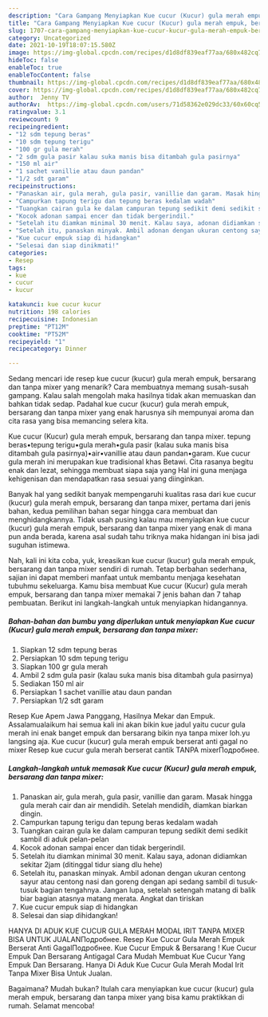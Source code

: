 ```yaml
---
description: "Cara Gampang Menyiapkan Kue cucur (Kucur) gula merah empuk, bersarang dan tanpa mixer, Bisa Manjain Lidah"
title: "Cara Gampang Menyiapkan Kue cucur (Kucur) gula merah empuk, bersarang dan tanpa mixer, Bisa Manjain Lidah"
slug: 1707-cara-gampang-menyiapkan-kue-cucur-kucur-gula-merah-empuk-bersarang-dan-tanpa-mixer-bisa-manjain-lidah
category: Uncategorized
date: 2021-10-19T18:07:15.580Z
image: https://img-global.cpcdn.com/recipes/d1d8df839eaf77aa/680x482cq70/kue-cucur-kucur-gula-merah-empuk-bersarang-dan-tanpa-mixer-foto-resep-utama.jpg
hideToc: false
enableToc: true
enableTocContent: false
thumbnail: https://img-global.cpcdn.com/recipes/d1d8df839eaf77aa/680x482cq70/kue-cucur-kucur-gula-merah-empuk-bersarang-dan-tanpa-mixer-foto-resep-utama.jpg
cover: https://img-global.cpcdn.com/recipes/d1d8df839eaf77aa/680x482cq70/kue-cucur-kucur-gula-merah-empuk-bersarang-dan-tanpa-mixer-foto-resep-utama.jpg
author:  Jenny TV
authorAv:  https://img-global.cpcdn.com/users/71d58362e029dc33/60x60cq50/avatar.jpg
ratingvalue: 3.1
reviewcount: 9
recipeingredient:
- "12 sdm tepung beras"
- "10 sdm tepung terigu"
- "100 gr gula merah"
- "2 sdm gula pasir kalau suka manis bisa ditambah gula pasirnya"
- "150 ml air"
- "1 sachet vanillie atau daun pandan"
- "1/2 sdt garam"
recipeinstructions:
- "Panaskan air, gula merah, gula pasir, vanillie dan garam. Masak hingga gula merah cair dan air mendidih. Setelah mendidih, diamkan biarkan dingin."
- "Campurkan tapung terigu dan tepung beras kedalam wadah"
- "Tuangkan cairan gula ke dalam campuran tepung sedikit demi sedikit sambil di aduk pelan-pelan"
- "Kocok adonan sampai encer dan tidak bergerindil."
- "Setelah itu diamkan minimal 30 menit. Kalau saya, adonan didiamkan sekitar 2jam (ditinggal tidur siang dlu hehe)"
- "Setelah itu, panaskan minyak. Ambil adonan dengan ukuran centong sayur atau centong nasi dan goreng dengan api sedang sambil di tusuk-tusuk bagian tengahnya. Jangan lupa, setelah setengah matang di balik biar bagian atasnya matang merata. Angkat dan tiriskan"
- "Kue cucur empuk siap di hidangkan"
- "Selesai dan siap dinikmati!"
categories:
- Resep
tags:
- kue
- cucur
- kucur

katakunci: kue cucur kucur 
nutrition: 198 calories
recipecuisine: Indonesian
preptime: "PT12M"
cooktime: "PT52M"
recipeyield: "1"
recipecategory: Dinner

---
```



Sedang mencari ide resep kue cucur (kucur) gula merah empuk, bersarang dan tanpa mixer yang menarik? Cara membuatnya memang susah-susah gampang. Kalau salah mengolah maka hasilnya tidak akan memuaskan dan bahkan tidak sedap. Padahal kue cucur (kucur) gula merah empuk, bersarang dan tanpa mixer yang enak harusnya sih mempunyai aroma dan cita rasa yang bisa memancing selera kita.


Kue cucur (Kucur) gula merah empuk, bersarang dan tanpa mixer. tepung beras•tepung terigu•gula merah•gula pasir (kalau suka manis bisa ditambah gula pasirnya)•air•vanillie atau daun pandan•garam. Kue cucur gula merah ini merupakan kue tradisional khas Betawi. Cita rasanya begitu enak dan lezat, sehingga membuat siapa saja yang Hal ini guna menjaga kehigenisan dan mendapatkan rasa sesuai yang diinginkan.

Banyak hal yang sedikit banyak mempengaruhi kualitas rasa dari kue cucur (kucur) gula merah empuk, bersarang dan tanpa mixer, pertama dari jenis bahan, kedua pemilihan bahan segar hingga cara membuat dan menghidangkannya. Tidak usah pusing kalau mau menyiapkan kue cucur (kucur) gula merah empuk, bersarang dan tanpa mixer yang enak di mana pun anda berada, karena asal sudah tahu triknya maka hidangan ini bisa jadi suguhan istimewa.


Nah, kali ini kita coba, yuk, kreasikan kue cucur (kucur) gula merah empuk, bersarang dan tanpa mixer sendiri di rumah. Tetap berbahan sederhana, sajian ini dapat memberi manfaat untuk membantu menjaga kesehatan tubuhmu sekeluarga. Kamu bisa membuat Kue cucur (Kucur) gula merah empuk, bersarang dan tanpa mixer memakai 7 jenis bahan dan 7 tahap pembuatan. Berikut ini langkah-langkah untuk menyiapkan hidangannya.

<!--inarticleads1-->

##### Bahan-bahan dan bumbu yang diperlukan untuk menyiapkan Kue cucur (Kucur) gula merah empuk, bersarang dan tanpa mixer:

1. Siapkan 12 sdm tepung beras
1. Persiapkan 10 sdm tepung terigu
1. Siapkan 100 gr gula merah
1. Ambil 2 sdm gula pasir (kalau suka manis bisa ditambah gula pasirnya)
1. Sediakan 150 ml air
1. Persiapkan 1 sachet vanillie atau daun pandan
1. Persiapkan 1/2 sdt garam


Resep Kue Apem Jawa Panggang, Hasilnya Mekar dan Empuk. Assalamualaikum hai semua kali ini akan bikin kue jadul yaitu cucur gula merah ini enak banget empuk dan bersarang bikin nya tanpa mixer loh.yu langsing aja. Kue cucur (kucur) gula merah empuk berserat anti gagal no mixer Resep kue cucur gula merah berserat cantik TANPA mixerПодробнее. 

<!--inarticleads2-->

##### Langkah-langkah untuk memasak Kue cucur (Kucur) gula merah empuk, bersarang dan tanpa mixer:

1. Panaskan air, gula merah, gula pasir, vanillie dan garam. Masak hingga gula merah cair dan air mendidih. Setelah mendidih, diamkan biarkan dingin.
1. Campurkan tapung terigu dan tepung beras kedalam wadah
1. Tuangkan cairan gula ke dalam campuran tepung sedikit demi sedikit sambil di aduk pelan-pelan
1. Kocok adonan sampai encer dan tidak bergerindil.
1. Setelah itu diamkan minimal 30 menit. Kalau saya, adonan didiamkan sekitar 2jam (ditinggal tidur siang dlu hehe)
1. Setelah itu, panaskan minyak. Ambil adonan dengan ukuran centong sayur atau centong nasi dan goreng dengan api sedang sambil di tusuk-tusuk bagian tengahnya. Jangan lupa, setelah setengah matang di balik biar bagian atasnya matang merata. Angkat dan tiriskan
1. Kue cucur empuk siap di hidangkan
1. Selesai dan siap dihidangkan!

HANYA DI ADUK KUE CUCUR GULA MERAH MODAL IRIT TANPA MIXER BISA UNTUK JUALANПодробнее. Resep Kue Cucur Gula Merah Empuk Berserat Anti GagalПодробнее. Kue Cucur Empuk &amp; Bersarang ! Kue Cucur Empuk Dan Bersarang Antigagal Cara Mudah Membuat Kue Cucur Yang Empuk Dan Bersarang. Hanya Di Aduk Kue Cucur Gula Merah Modal Irit Tanpa Mixer Bisa Untuk Jualan. 

Bagaimana? Mudah bukan? Itulah cara menyiapkan kue cucur (kucur) gula merah empuk, bersarang dan tanpa mixer yang bisa kamu praktikkan di rumah. Selamat mencoba!
